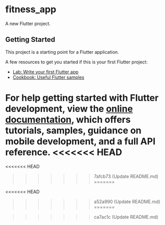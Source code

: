 # fitness_app

A new Flutter project.

## Getting Started

This project is a starting point for a Flutter application.

A few resources to get you started if this is your first Flutter project:

- [Lab: Write your first Flutter app](https://docs.flutter.dev/get-started/codelab)
- [Cookbook: Useful Flutter samples](https://docs.flutter.dev/cookbook)

For help getting started with Flutter development, view the
[online documentation](https://docs.flutter.dev/), which offers tutorials,
samples, guidance on mobile development, and a full API reference.
<<<<<<< HEAD
=======
<!--- 2025-06-03 23:58:10 - Automated trivial update. -->
<!--- 2025-06-04 00:57:02 - Automated trivial update. -->
<!--- 2025-06-04 01:10:06 - Automated trivial update. -->
<!--- 2025-06-04 01:11:02 - Automated trivial update. -->
<!--- 2025-06-05 01:11:00 - Automated trivial update. -->
<!--- 2025-06-06 01:11:03 - Automated trivial update. -->
<!--- 2025-06-07 01:11:00 - Automated trivial update. -->
<<<<<<< HEAD
>>>>>>> 7afcb73 (Update README.md)
=======
<!--- 2025-06-07 18:35:16 - Automated trivial update. -->
<!--- 2025-06-08 01:11:01 - Automated trivial update. -->
<<<<<<< HEAD
>>>>>>> a52a990 (Update README.md)
=======
<!--- 2025-06-08 01:29:18 - Automated trivial update. -->
>>>>>>> ca7ac1c (Update README.md)
